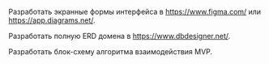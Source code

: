 Разработать экранные формы интерфейса в https://www.figma.com/ или https://app.diagrams.net/.

Разработать полную ERD домена в https://www.dbdesigner.net/.

Разработать блок-схему алгоритма взаимодействия MVP.


